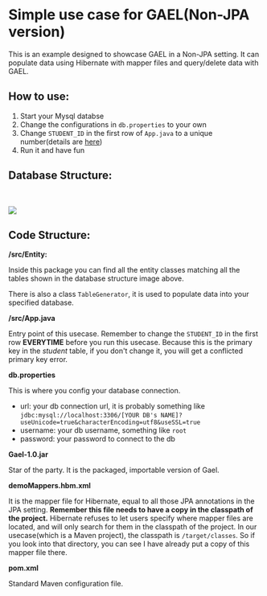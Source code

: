 # Simple use case for GAEL(Non-JPA version)

This is an example designed to showcase GAEL in a Non-JPA setting. It can populate data using Hibernate with mapper files and query/delete data with GAEL.

## How to use: 

1. Start your Mysql databse
2. Change the configurations in ```db.properties``` to your own
3. Change ```STUDENT_ID``` in the first row of ```App.java``` to a unique number(details are [here](#code-structure))
4. Run it and have fun

## Database Structure:  

</br>

![](/docs/EntityDiagram.png)


## Code Structure: 
**/src/Entity:**

Inside this package you can find all the entity classes matching all the tables shown in the database structure image above.

There is also a class ```TableGenerator```, it is used to populate data into your specified database.

**/src/App.java**

Entry point of this usecase. Remember to change the ```STUDENT_ID``` in the first row **EVERYTIME** before you run this usecase. Because this is the primary key in the *student* table, if you don't change it, you will get a conflicted primary key error.

**db.properties**

This is where you config your database connection.

- url: your db connection url, it is probably something like ```jdbc:mysql://localhost:3306/[YOUR DB's NAME]?useUnicode=true&characterEncoding=utf8&useSSL=true```
- username: your db username, something like ```root```
- password: your password to connect to the db

**Gael-1.0.jar**

Star of the party. It is the packaged, importable version of Gael.

**demoMappers.hbm.xml**

It is the mapper file for Hibernate, equal to all those JPA annotations in the JPA setting. **Remember this file needs to have a copy in the classpath of the project.** Hibernate refuses to let users specify where mapper files are located, and will only search for them in the classpath of the project. In our usecase(which is a Maven project), the classpath is ```/target/classes```. So if you look into that directory, you can see I have already put a copy of this mapper file there.

**pom.xml**

Standard Maven configuration file.